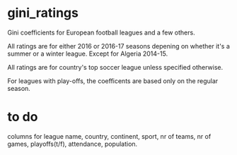 # gini_ratings
Gini coefficients for European football leagues and a few others.

All ratings are for either 2016 or 2016-17 seasons depening on whether it's a summer or a winter league. Except for Algeria 2014-15.

All ratings are for country's top soccer league unless specified otherwise.

For leagues with play-offs, the coefficents are based only on the regular season.

# to do
columns for league name, country, continent, sport, nr of teams, nr of games, playoffs(t/f), attendance, population.
